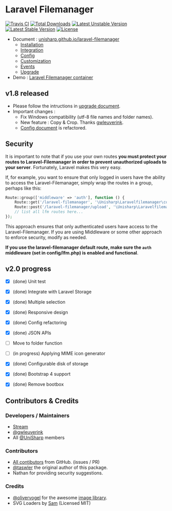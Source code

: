 # Laravel Filemanager
[![Travis CI](https://img.shields.io/travis/UniSharp/laravel-filemanager.svg)](https://travis-ci.org/UniSharp/laravel-filemanager)
[![Total Downloads](https://poser.pugx.org/unisharp/laravel-filemanager/downloads)](https://packagist.org/packages/unisharp/laravel-filemanager)
[![Latest Unstable Version](https://img.shields.io/badge/unstable-v2.0.0--alpha2-orange.svg)](https://packagist.org/packages/unisharp/laravel-filemanager)
[![Latest Stable Version](https://poser.pugx.org/unisharp/laravel-filemanager/v/stable)](https://packagist.org/packages/unisharp/laravel-filemanager)
[![License](https://poser.pugx.org/unisharp/laravel-filemanager/license)](https://packagist.org/packages/unisharp/laravel-filemanager)

 * Document : [unisharp.github.io/laravel-filemanager](http://unisharp.github.io/laravel-filemanager/)
   * [Installation](http://unisharp.github.io/laravel-filemanager/installation)
   * [Integration](http://unisharp.github.io/laravel-filemanager/integration)
   * [Config](http://unisharp.github.io/laravel-filemanager/config)
   * [Customization](http://unisharp.github.io/laravel-filemanager/customization)
   * [Events](http://unisharp.github.io/laravel-filemanager/events)
   * [Upgrade](http://unisharp.github.io/laravel-filemanager/upgrade)
 * Demo : [Laravel Filemanager container](https://github.com/UniSharp/laravel-filemanager-example-5.3)

## v1.8 released
 * Please follow the intructions in [upgrade document](https://unisharp.github.io/laravel-filemanager/upgrade).
 * Important changes :
   * Fix Windows compatibility (utf-8 file names and folder names).
   * New feature : Copy & Crop. Thanks [gwleuverink](https://github.com/gwleuverink).
   * [Config document](https://unisharp.github.io/laravel-filemanager/config) is refactored.

## Security

It is important to note that if you use your own routes **you must protect your routes to Laravel-Filemanager in order to prevent unauthorized uploads to your server**. Fortunately, Laravel makes this very easy.

If, for example, you want to ensure that only logged in users have the ability to access the Laravel-Filemanager, simply wrap the routes in a group, perhaps like this:

```php
Route::group(['middleware' => 'auth'], function () {
    Route::get('/laravel-filemanager', '\Unisharp\Laravelfilemanager\controllers\LfmController@show');
    Route::post('/laravel-filemanager/upload', '\Unisharp\Laravelfilemanager\controllers\UploadController@upload');
    // list all lfm routes here...
});
```

This approach ensures that only authenticated users have access to the Laravel-Filemanager. If you are using Middleware or some other approach to enforce security, modify as needed.

**If you use the laravel-filemanager default route, make sure the `auth` middleware (set in config/lfm.php) is enabled and functional**.

## v2.0 progress
* [x] (done) Unit test
* [x] (done) Integrate with Laravel Storage
* [x] (done) Multiple selection
* [x] (done) Responsive design
* [x] (done) Config refactoring
* [x] (done) JSON APIs
* [ ] Move to folder function
* [ ] (in progress) Applying MIME icon generator
* [x] (done) Configurable disk of storage
* [x] (done) Bootstrap 4 support
* [x] (done) Remove bootbox


## Contributors & Credits

### Developers / Maintainers

 * [Stream](https://github.com/g0110280)
 * [@gwleuverink](https://github.com/gwleuverink)
 * All [@UniSharp](https://github.com/UniSharp) members

### Contributors

 * [All contibutors](https://github.com/UniSharp/laravel-filemanager/graphs/contributors) from GitHub. (issues / PR)
 * [@taswler](https://github.com/tsawler) the original author of this package.
 * Nathan for providing security suggestions.

### Credits

 * [@olivervogel](https://github.com/olivervogel) for the awesome [image library](https://github.com/Intervention/image).
 * SVG Loaders by [Sam](http://samherbert.net/svg-loaders/) (Licensed MIT)

